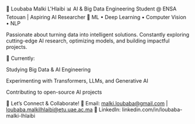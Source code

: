 🚀 Loubaba Malki L'Hlaibi
📊 AI & Big Data Engineering Student @ ENSA Tetouan | Aspiring AI Researcher
🤖 ML • Deep Learning • Computer Vision • NLP

Passionate about turning data into intelligent solutions. Constantly exploring cutting-edge AI research, optimizing models, and building impactful projects.

🔹 Currently:

Studying Big Data & AI Engineering

Experimenting with Transformers, LLMs, and Generative AI

Contributing to open-source AI projects

🔹 Let’s Connect & Collaborate!
📧 Email: malki.loubaba@gmail.com | loubaba.malkilhlaibi@etu.uae.ac.ma
💼 LinkedIn: linkedin.com/in/loubaba-malki-lhlaibi
